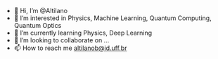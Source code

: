 - 👋 Hi, I’m @Altilano
- 👀 I’m interested in Physics, Machine Learning, Quantum Computing, Quantum Optics
- 🌱 I’m currently learning Physics, Deep Learning
- 💞️ I’m looking to collaborate on ...
- 📫 How to reach me altilanob@id.uff.br

<!---
Altilano/Altilano is a ✨ special ✨ repository because its `README.md` (this file) appears on your GitHub profile.
You can click the Preview link to take a look at your changes.
--->
